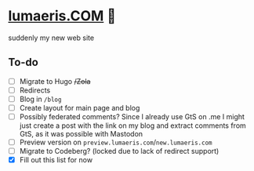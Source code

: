 # [lumaeris.COM](https://lumaeris.com/) 🌟

suddenly my new web site

## To-do

- [ ] Migrate to Hugo ~~/Zola~~
- [ ] Redirects
- [ ] Blog in `/blog`
- [ ] Create layout for main page and blog
- [ ] Possibly federated comments? Since I already use GtS on .me I might just create a post with the link on my blog and extract comments from GtS, as it was possible with Mastodon
- [ ] Preview version on `preview.lumaeris.com`/`new.lumaeris.com`
- [ ] Migrate to Codeberg? (locked due to lack of redirect support)
- [x] Fill out this list for now
